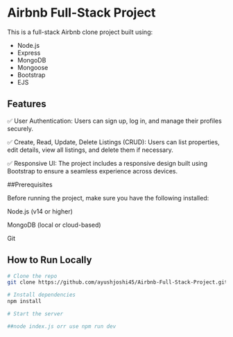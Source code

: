 # Airbnb Full-Stack Project

This is a full-stack Airbnb clone project built using:
      
- Node.js
- Express
- MongoDB
- Mongoose
- Bootstrap
- EJS

## Features

✅ User Authentication: Users can sign up, log in, and manage their profiles securely.

✅ Create, Read, Update, Delete Listings (CRUD): Users can list properties, edit details, view all listings, and delete them if necessary.

✅ Responsive UI: The project includes a responsive design built using Bootstrap to ensure a seamless experience across devices.

##Prerequisites

Before running the project, make sure you have the following installed:

Node.js (v14 or higher)

MongoDB (local or cloud-based)

Git

## How to Run Locally

```bash
# Clone the repo
git clone https://github.com/ayushjoshi45/Airbnb-Full-Stack-Project.git

# Install dependencies
npm install 

# Start the server

##node index.js orr use npm run dev
